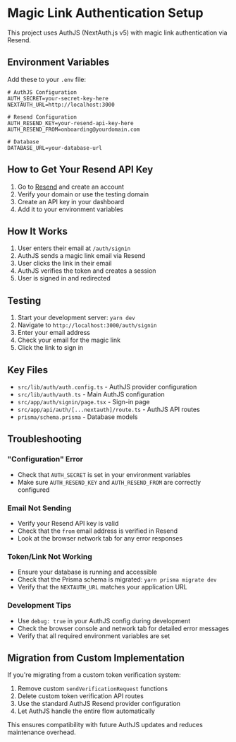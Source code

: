 # Magic Link Authentication Setup

This project uses AuthJS (NextAuth.js v5) with magic link authentication via Resend.

## Environment Variables

Add these to your `.env` file:

```env
# AuthJS Configuration
AUTH_SECRET=your-secret-key-here
NEXTAUTH_URL=http://localhost:3000

# Resend Configuration  
AUTH_RESEND_KEY=your-resend-api-key-here
AUTH_RESEND_FROM=onboarding@yourdomain.com

# Database
DATABASE_URL=your-database-url
```

## How to Get Your Resend API Key

1. Go to [Resend](https://resend.com) and create an account
2. Verify your domain or use the testing domain
3. Create an API key in your dashboard
4. Add it to your environment variables

## How It Works

1. User enters their email at `/auth/signin`
2. AuthJS sends a magic link email via Resend
3. User clicks the link in their email
4. AuthJS verifies the token and creates a session
5. User is signed in and redirected

## Testing

1. Start your development server: `yarn dev`
2. Navigate to `http://localhost:3000/auth/signin`
3. Enter your email address
4. Check your email for the magic link
5. Click the link to sign in

## Key Files

- `src/lib/auth/auth.config.ts` - AuthJS provider configuration
- `src/lib/auth/auth.ts` - Main AuthJS configuration
- `src/app/auth/signin/page.tsx` - Sign-in page
- `src/app/api/auth/[...nextauth]/route.ts` - AuthJS API routes
- `prisma/schema.prisma` - Database models

## Troubleshooting

### "Configuration" Error
- Check that `AUTH_SECRET` is set in your environment variables
- Make sure `AUTH_RESEND_KEY` and `AUTH_RESEND_FROM` are correctly configured

### Email Not Sending
- Verify your Resend API key is valid
- Check that the `from` email address is verified in Resend
- Look at the browser network tab for any error responses

### Token/Link Not Working
- Ensure your database is running and accessible
- Check that the Prisma schema is migrated: `yarn prisma migrate dev`
- Verify that the `NEXTAUTH_URL` matches your application URL

### Development Tips
- Use `debug: true` in your AuthJS config during development
- Check the browser console and network tab for detailed error messages
- Verify that all required environment variables are set

## Migration from Custom Implementation

If you're migrating from a custom token verification system:

1. Remove custom `sendVerificationRequest` functions
2. Delete custom token verification API routes
3. Use the standard AuthJS Resend provider configuration
4. Let AuthJS handle the entire flow automatically

This ensures compatibility with future AuthJS updates and reduces maintenance overhead. 
